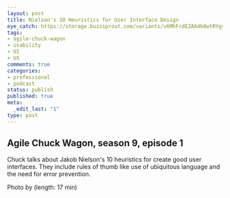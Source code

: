 ```yaml
---
layout: post
title: Nielson's 10 Heuristics for User Interface Design
eye_catch: https://storage.buzzsprout.com/variants/v6MhFrdEZA6db8wtRYgyu1WB/8d66eb17bb7d02ca4856ab443a78f2148cafbb129f58a3c81282007c6fe24ff2?.jpg
tags:
- agile-chuck-wagon
- usability
- UI
- UX
comments: true
categories:
- professional
- podcast
status: publish
published: true
meta:
  _edit_last: "1"
type: post
---
```


## Agile Chuck Wagon, season 9, episode 1

Chuck talks about Jakob Nielson's 10 heuristics for create good user interfaces. They include rules of thumb like use of ubiquitous language and the need for error prevention.  
  
Photo by  (length: 17 min)
